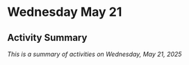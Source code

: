 # Wednesday May 21

## Activity Summary

*This is a summary of activities on Wednesday, May 21, 2025*

